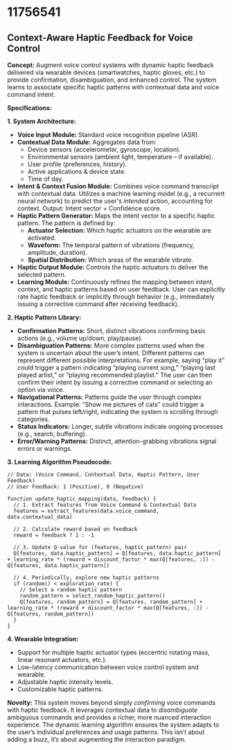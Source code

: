 # 11756541

## Context-Aware Haptic Feedback for Voice Control

**Concept:** Augment voice control systems with dynamic haptic feedback delivered via wearable devices (smartwatches, haptic gloves, etc.) to provide confirmation, disambiguation, and enhanced control. The system learns to associate specific haptic patterns with contextual data and voice command intent.

**Specifications:**

**1. System Architecture:**

*   **Voice Input Module:** Standard voice recognition pipeline (ASR).
*   **Contextual Data Module:** Aggregates data from:
    *   Device sensors (accelerometer, gyroscope, location).
    *   Environmental sensors (ambient light, temperature – if available).
    *   User profile (preferences, history).
    *   Active applications & device state.
    *   Time of day.
*   **Intent & Context Fusion Module:** Combines voice command transcript with contextual data. Utilizes a machine learning model (e.g., a recurrent neural network) to predict the user's *intended* action, accounting for context.  Output: Intent vector + Confidence score.
*   **Haptic Pattern Generator:** Maps the intent vector to a specific haptic pattern.  The pattern is defined by:
    *   **Actuator Selection:** Which haptic actuators on the wearable are activated.
    *   **Waveform:**  The temporal pattern of vibrations (frequency, amplitude, duration).
    *   **Spatial Distribution:**  Which areas of the wearable vibrate.
*   **Haptic Output Module:**  Controls the haptic actuators to deliver the selected pattern.
*   **Learning Module:** Continuously refines the mapping between intent, context, and haptic patterns based on user feedback.  User can explicitly rate haptic feedback or implicitly through behavior (e.g., immediately issuing a corrective command after receiving feedback).

**2. Haptic Pattern Library:**

*   **Confirmation Patterns:** Short, distinct vibrations confirming basic actions (e.g., volume up/down, play/pause).
*   **Disambiguation Patterns:** More complex patterns used when the system is uncertain about the user’s intent.  Different patterns can represent different possible interpretations. For example, saying “play it” could trigger a pattern indicating “playing current song,” “playing last played artist,” or “playing recommended playlist.” The user can then confirm their intent by issuing a corrective command or selecting an option via voice.
*   **Navigational Patterns:**  Patterns guide the user through complex interactions.  Example:  “Show me pictures of cats” could trigger a pattern that pulses left/right, indicating the system is scrolling through categories.
*   **Status Indicators:**  Longer, subtle vibrations indicate ongoing processes (e.g., search, buffering).
*   **Error/Warning Patterns:** Distinct, attention-grabbing vibrations signal errors or warnings.

**3. Learning Algorithm Pseudocode:**

```
// Data: (Voice Command, Contextual Data, Haptic Pattern, User Feedback)
// User Feedback: 1 (Positive), 0 (Negative)

function update_haptic_mapping(data, feedback) {
  // 1. Extract features from Voice Command & Contextual Data
  features = extract_features(data.voice_command, data.contextual_data)

  // 2. Calculate reward based on feedback
  reward = feedback ? 1 : -1

  // 3. Update Q-value for (features, haptic_pattern) pair
  Q[features, data.haptic_pattern] = Q[features, data.haptic_pattern] + learning_rate * (reward + discount_factor * max(Q[features, :]) - Q[features, data.haptic_pattern])

  // 4. Periodically, explore new haptic patterns
  if (random() < exploration_rate) {
    // Select a random haptic pattern
    random_pattern = select_random_haptic_pattern()
    Q[features, random_pattern] = Q[features, random_pattern] + learning_rate * (reward + discount_factor * max(Q[features, :]) - Q[features, random_pattern])
  }
}
```

**4.  Wearable Integration:**

*   Support for multiple haptic actuator types (eccentric rotating mass, linear resonant actuators, etc.).
*   Low-latency communication between voice control system and wearable.
*   Adjustable haptic intensity levels.
*   Customizable haptic patterns.

**Novelty:** This system moves beyond simply *confirming* voice commands with haptic feedback. It leverages contextual data to *disambiguate* ambiguous commands and provides a richer, more nuanced interaction experience.  The dynamic learning algorithm ensures the system adapts to the user’s individual preferences and usage patterns. This isn’t about adding a buzz, it’s about augmenting the interaction paradigm.